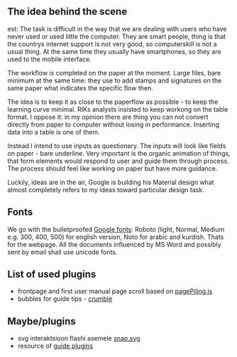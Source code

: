 ## The idea behind the scene
est:
The task is difficult in the way that we are dealing with users who have never used or used little the computer. They are smart people, thing is that the countrys internet support is not very good, so computerskill is not a usual thing. At the same time they usually have smartphones, so they are used to the mobile interface.

The workflow is completed on the paper at the moment. Large files, bare minimum at the same time: they use to add stamps and signatures on the same paper what indicates the specific flow then.

The idea is to keep it as close to the paperflow as possible - to keep the learning curve minimal. RIKs analysts insisted to keep workong on the table format. I oppose it: in my opinion there are thing you can not convert directly from paper to computer without losing in performance. Inserting data into a table is one of them.

Instead I intend to use inputs as questionary. The inputs will look like fields on paper - bare underline. Very important is the organic animation of things, that form elements would respond to user and guide them through process. The process should feel like working on paper but have more guidance.

Luckily,  ideas are in the air, Google is building his Material design what almost completely refers to my ideas toward particular design task.

## Fonts
We go with the bulletproofed [Google fonts](http://www.google.com/design/spec/style/typography.html#): Roboto (light, Normal, Medium e.g. 300, 400, 500) for english version, Noto for arabic and kurdish. Thats for the webpage. All the documents influenced by MS Word and possibly sent by email shall use unicode fonts.

## List of used plugins

- frontpage and first user manual page scroll based on [pagePiling.js](https://github.com/alvarotrigo/pagePiling.js#pagepilingjs)
- bubbles for guide tips - [crumble](http://blog.tommoor.com/crumble/)

## Maybe/plugins
- svg interaktsioon flashi asemele [snap.svg](http://snapsvg.io/)
- resource of [guide plugins](http://ninodezign.com/25-free-jquery-plugins-for-doing-guided-tours-through-a-website/)
